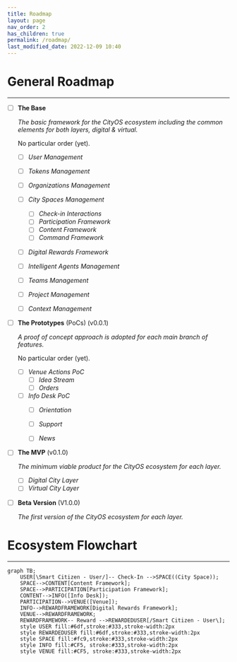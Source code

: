```yaml
---
title: Roadmap
layout: page
nav_order: 2
has_children: true
permalink: /roadmap/
last_modified_date: 2022-12-09 10:40
---
```


# General Roadmap

----------------

- [ ] **The Base**

    _The basic framework for the CityOS ecosystem including the common elements for both layers, digital & virtual._

    No particular order (yet).

    - [ ] _User Management_
    - [ ] _Tokens Management_
    - [ ] _Organizations Management_
    - [ ] _City Spaces Management_
      - [ ] _Check-in Interactions_
      - [ ] _Participation Framework_
      - [ ] _Content Framework_
      - [ ] _Command Framework_
    - [ ] _Digital Rewards Framework_
    - [ ] _Intelligent Agents Management_
    - [ ] _Teams Management_
    - [ ] _Project Management_
    - [ ] _Context Management_



- [ ] **The Prototypes** (PoCs) (v0.0.1)

    _A proof of concept approach is adopted for each main branch of features._
    
    No particular order (yet).

  - [ ] _Venue Actions PoC_
    - [ ] _Idea Stream_ 
    - [ ] _Orders_
  - [ ] _Info Desk PoC_
    - [ ] _Orientation_
    - [ ] _Support_
    - [ ] _News_


- [ ] **The MVP** (v0.1.0)

    _The minimum viable product for the CityOS ecosystem for each layer._

  - [ ] _Digital City Layer_
  - [ ] _Virtual City Layer_

- [ ] **Beta Version** (V1.0.0)
    
    _The first version of the CityOS ecosystem for each layer._


# Ecosystem Flowchart

----------------

```mermaid
graph TB;
    USER[\Smart Citizen - User/]-- Check-In -->SPACE((City Space));
    SPACE-->CONTENT[Content Framework];
    SPACE-->PARTICIPATION[Participation Framework];
    CONTENT-->INFO([Info Desk]);
    PARTICIPATION-->VENUE([Venue]);
    INFO-->REWARDFRAMEWORK[Digital Rewards Framework];
    VENUE-->REWARDFRAMEWORK;
    REWARDFRAMEWORK-- Reward -->REWARDEDUSER[/Smart Citizen - User\];
    style USER fill:#6df,stroke:#333,stroke-width:2px
    style REWARDEDUSER fill:#6df,stroke:#333,stroke-width:2px
    style SPACE fill:#fc9,stroke:#333,stroke-width:2px
    style INFO fill:#CF5, stroke:#333,stroke-width:2px
    style VENUE fill:#CF5, stroke:#333,stroke-width:2px 
```